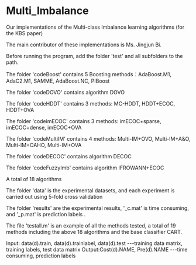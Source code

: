 # Multi_Imbalance
Our implementations of the Multi-class Imbalance learning algorithms (for the KBS paper)

The main contributor of these implementations is Ms. Jingjun Bi.  

Before running the program, add the folder 'test' and all subfolders to the path.

The folder 'codeBoost' contains 5 Boosting methods：AdaBoost.M1, AdaC2.M1, SAMME, AdaBoost.NC, PIBoost

The folder 'codeDOVO' contains algorithm DOVO

The folder 'codeHDDT' contains 3 methods: MC-HDDT, HDDT+ECOC, HDDT+OVA

The folder 'codeimECOC' contains 3 methods: imECOC+sparse, imECOC+dense, imECOC+OVA

The folder 'codeMultiIM' contains 4 methods: Multi-IM+OVO, Multi-IM+A&O, Multi-IM+OAHO, Multi-IM+OVA

The folder 'codeDECOC' contains algorithm DECOC

The folder 'codeFuzzyImb' contains algorithm IFROWANN+ECOC

A total of 18 algorithms


The folder 'data' is the experimental datasets, and each experiment is carried out using 5-fold cross validation

The folder 'results' are the experimental results, '_c.mat' is time consuming, and '_p.mat' is prediction labels . 


The file 'testall.m' is an example of all the methods tested, a total of 19 methods including the above 18 algorithms and the base classifier CART.


Input: data(d).train, data(d).trainlabel, data(d).test 
         ---training data matrix, training labels, test data matrix
Output:Cost(d).NAME, Pre(d).NAME
         ---time consuming, prediction labels
